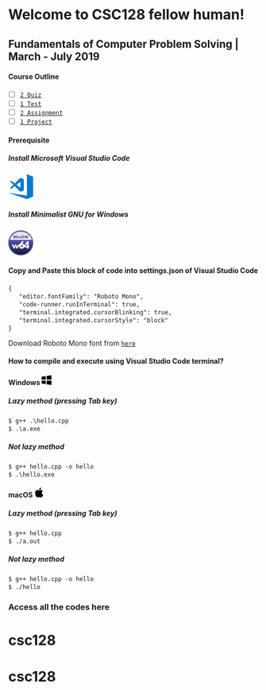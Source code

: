 # Welcome to CSC128 fellow human!

## Fundamentals of Computer Problem Solving | March - July 2019

#### Course Outline

- [ ] [`2 Quiz`]()
- [ ] [`1 Test`]()  
- [ ] [`2 Assignment`]() 
- [ ] [`1 Project`]()  

#### Prerequisite 

##### Install Microsoft Visual Studio Code
<img src="https://github.com/rtxsc/csc128/blob/master/images/200px-Visual_Studio_Code_1.18_icon.svg.png" width="50" height="50">

##### Install Minimalist GNU for Windows
<img src="https://github.com/rtxsc/csc128/blob/master/images/mingw.png" width="50" height="50">

#### Copy and Paste this block of code into settings.json of Visual Studio Code

```
{
   "editor.fontFamily": "Roboto Mono",
   "code-runner.runInTerminal": true,
   "terminal.integrated.cursorBlinking": true,
   "terminal.integrated.cursorStyle": "block"
}

```
Download Roboto Mono font from [`here`](https://github.com/rtxsc/csc128/blob/master/roboto-mono.zip)

#### How to compile and execute using Visual Studio Code terminal?

#### Windows <img src="https://github.com/rtxsc/csc128/blob/master/images/windowsicon.png" width="20" height="20">

##### Lazy method (pressing Tab key)
```
$ g++ .\hello.cpp
$ .\a.exe
```
##### Not lazy method

```
$ g++ hello.cpp -o hello
$ .\hello.exe
```

#### macOS <img src="https://github.com/rtxsc/csc128/blob/master/images/appleicon.png" width="20" height="20">


##### Lazy method (pressing Tab key)
```
$ g++ hello.cpp
$ ./a.out
```
##### Not lazy method
```
$ g++ hello.cpp -o hello
$ ./hello
```

### Access all the codes here
# csc128
# csc128
